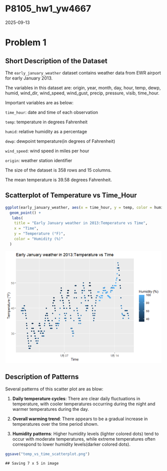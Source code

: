 P8105_hw1_yw4667
================
2025-09-13

# Problem 1

## Short Description of the Dataset

The `early_january_weather` dataset contains weather data from EWR
airport for early January 2013.

The variables in this dataset are: origin, year, month, day, hour, temp,
dewp, humid, wind_dir, wind_speed, wind_gust, precip, pressure, visib,
time_hour.

Important variables are as below:

`time_hour`: date and time of each observation

`temp`: temperature in degrees Fahrenheit

`humid`: relative humidity as a percentage

`dewp`: dewpoint temperature(in degrees of Fahrenheit)

`wind_speed`: wind speed in miles per hour

`origin`: weather station identifier

The size of the dataset is 358 rows and 15 columns.

The mean temperature is 39.58 degrees Fahrenheit.

## Scatterplot of Temperature vs Time_Hour

``` r
ggplot(early_january_weather, aes(x = time_hour, y = temp, color = humid)) +
  geom_point() +
   labs(
    title = "Early January weather in 2013:Temperature vs Time",
    x = "Time",
    y = "Temperature (°F)",
    color = "Humidity (%)"
  )
```

![](P8105_hw1_yw4667_files/figure-gfm/yx_scatter-1.png)<!-- -->

## Description of Patterns

Several patterns of this scatter plot are as blow:

1.  **Daily temperature cycles**: There are clear daily fluctuations in
    temperature, with cooler temperatures occurring during the night and
    warmer temperatures during the day.

2.  **Overall warming trend**: There appears to be a gradual increase in
    temperatures over the time period shown.

3.  **Humidity patterns**: Higher humidity levels (lighter colored dots)
    tend to occur with moderate temperatures, while extreme temperatures
    often correspond to lower humidity levels(darker colored dots).

``` r
ggsave("temp_vs_time_scatterplot.png")
```

    ## Saving 7 x 5 in image
